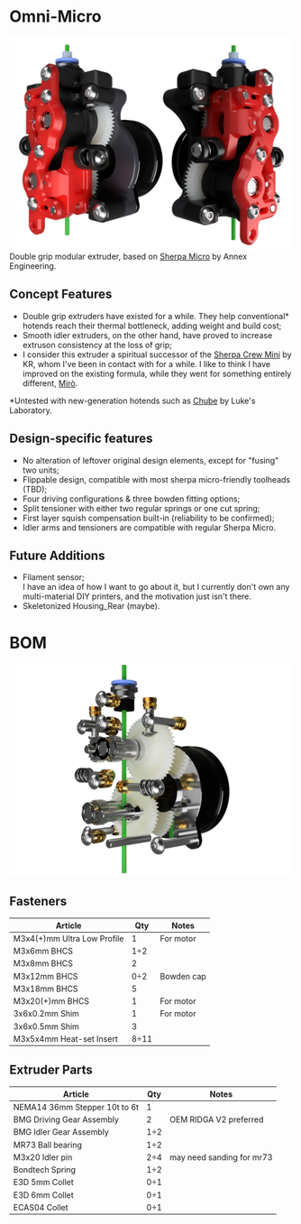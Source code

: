 # Omni-Micro
![My Image](Images/Side.png)
Double grip modular extruder, based on [Sherpa Micro](https://github.com/Annex-Engineering/Sherpa_Micro-Extruder) by Annex Engineering.
## Concept Features
- Double grip extruders have existed for a while. They help conventional* hotends reach their thermal bottleneck, adding weight and build cost;
- Smooth idler extruders, on the other hand, have proved to increase extruson consistency at the loss of grip;
- I consider this extruder a spiritual successor of the [Sherpa Crew Mini](https://github.com/jrlomas/Sherpa-Crew-Mini) by KR, whom I've been in contact with for a while. I like to think I have improved on the existing formula, while they went for something entirely different, [Mirò](https://github.com/jrlomas/miro-extruder).
  
*Untested with new-generation hotends such as [Chube](https://chubehotend.com/) by Luke's Laboratory.
## Design-specific features
- No alteration of leftover original design elements, except for "fusing" two units;
- Flippable design, compatible with most sherpa micro-friendly toolheads (TBD);
- Four driving configurations & three bowden fitting options;
- Split tensioner with either two regular springs or one cut spring;
- First layer squish compensation built-in (reliability to be confirmed);
- Idler arms and tensioners are compatible with regular Sherpa Micro.
## Future Additions
- Filament sensor;  
  I have an idea of how I want to go about it, but I currently don't own any multi-material DIY printers, and the motivation just isn't there.
- Skeletonized Housing_Rear (maybe).
# BOM
![My Image](Images/BOM.png)
## Fasteners

| Article                    | Qty         | Notes       |
|---------------------------|-------------|-------------|
| M3x4(+)mm Ultra Low Profile | 1           | For motor   |
| M3x6mm BHCS                | 1÷2       |             |
| M3x8mm BHCS                | 2           |             |
| M3x12mm BHCS               | 0÷2       | Bowden cap  |
| M3x18mm BHCS               | 5           |             |
| M3x20(+)mm BHCS            | 1           | For motor   |
| 3x6x0.2mm Shim             | 1           | For motor   |
| 3x6x0.5mm Shim             | 3           |             |
| M3x5x4mm Heat-set Insert   | 8÷11      |             |

## Extruder Parts

| Article                          | Qty       | Notes                     |
|----------------------------------|-----------|---------------------------|
| NEMA14 36mm Stepper 10t to 6t    | 1         |                           |
| BMG Driving Gear Assembly        | 2         | OEM RIDGA V2 preferred    |
| BMG Idler Gear Assembly          | 1÷2     |                           |
| MR73 Ball bearing                | 1÷2     |                           |
| M3x20 Idler pin                  | 2÷4     | may need sanding for mr73 |
| Bondtech Spring                  | 1÷2     |                           |
| E3D 5mm Collet                   | 0÷1     |                           |
| E3D 6mm Collet                   | 0÷1     |                           |
| ECAS04 Collet                    | 0÷1     |                           |
